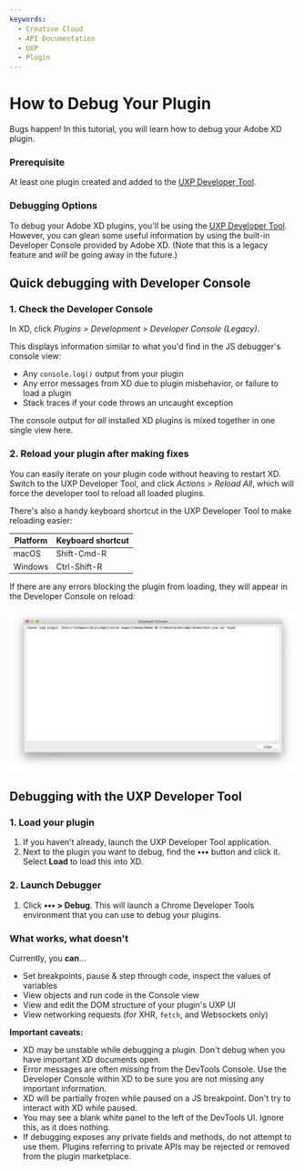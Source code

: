 ```yaml
---
keywords:
  - Creative Cloud
  - API Documentation
  - UXP
  - Plugin
---
```


# How to Debug Your Plugin

Bugs happen! In this tutorial, you will learn how to debug your Adobe XD plugin.

### Prerequisite

At least one plugin created and added to the [UXP Developer Tool](/develop/plugin-development/devtool).

### Debugging Options

To debug your Adobe XD plugins, you'll be using the [UXP Developer Tool](/develop/plugin-development/devtool). However, you can glean some useful information by using the built-in Developer Console provided by Adobe XD. (Note that this is a legacy feature and _will_ be going away in the future.)

## Quick debugging with Developer Console

### 1. Check the Developer Console

In XD, click _Plugins > Development > Developer Console (Legacy)_.

This displays information similar to what you'd find in the JS debugger's console view:

- Any `console.log()` output from your plugin
- Any error messages from XD due to plugin misbehavior, or failure to load a plugin
- Stack traces if your code throws an uncaught exception

The console output for _all_ installed XD plugins is mixed together in one single view here.

### 2. Reload your plugin after making fixes

You can easily iterate on your plugin code without heaving to restart XD. Switch to the UXP Developer Tool, and click _Actions > Reload All_, which will force the developer tool to reload all loaded plugins. 

There's also a handy keyboard shortcut in the UXP Developer Tool to make reloading easier:

| Platform | Keyboard shortcut |
| -------- | ----------------- |
| macOS    | Shift-Cmd-R       |
| Windows  | Ctrl-Shift-R      |

If there are any errors blocking the plugin from loading, they will appear in the Developer Console on reload:

![Error during reload](../../images/reload-error.png)

## Debugging with the UXP Developer Tool

### 1. Load your plugin

1. If you haven't already, launch the UXP Developer Tool application.
2. Next to the plugin you want to debug, find the **•••** button and click it. Select **Load** to load this into XD.

### 2. Launch Debugger

1. Click **••• > Debug**. This will launch a Chrome Developer Tools environment that you can use to debug your plugins.

### What works, what doesn't

Currently, you **can**...

- Set breakpoints, pause & step through code, inspect the values of variables
- View objects and run code in the Console view
- View and edit the DOM structure of your plugin's UXP UI
- View networking requests (for XHR, `fetch`, and Websockets only)

**Important caveats:**

- XD may be unstable while debugging a plugin. Don't debug when you have important XD documents open.
- Error messages are often _missing_ from the DevTools Console. Use the Developer Console within XD to be sure you are not missing any important information.
- XD will be partially frozen while paused on a JS breakpoint. Don't try to interact with XD while paused.
- You may see a blank white panel to the left of the DevTools UI. Ignore this, as it does nothing.
- If debugging exposes any private fields and methods, do not attempt to use them. Plugins referring to private APIs may be rejected or removed from the plugin marketplace.
